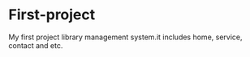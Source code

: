 # First-project
My first project library management system.it includes home, service, contact and etc.
